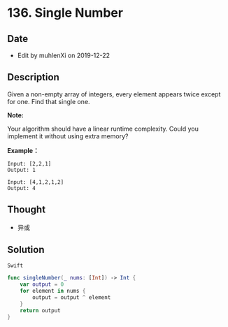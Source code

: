 # 136. Single Number


## Date

- Edit by muhlenXi on 2019-12-22

## Description

Given a non-empty array of integers, every element appears twice except for one. Find that single one.

**Note:**

Your algorithm should have a linear runtime complexity. Could you implement it without using extra memory?

**Example：**

```
Input: [2,2,1]
Output: 1

Input: [4,1,2,1,2]
Output: 4
```

## Thought

- 异或

## Solution

`Swift`

```swift
func singleNumber(_ nums: [Int]) -> Int {
    var output = 0
    for element in nums {
        output = output ^ element
    }
    return output
}
```